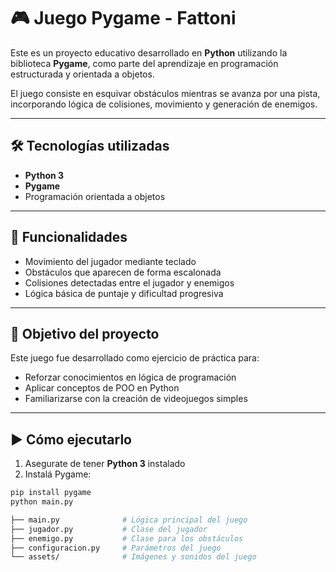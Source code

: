# 🎮 Juego Pygame - Fattoni

Este es un proyecto educativo desarrollado en **Python** utilizando la biblioteca **Pygame**, como parte del aprendizaje en programación estructurada y orientada a objetos.

El juego consiste en esquivar obstáculos mientras se avanza por una pista, incorporando lógica de colisiones, movimiento y generación de enemigos.

---

## 🛠️ Tecnologías utilizadas

- **Python 3**
- **Pygame**
- Programación orientada a objetos

---

## 🚀 Funcionalidades

- Movimiento del jugador mediante teclado
- Obstáculos que aparecen de forma escalonada
- Colisiones detectadas entre el jugador y enemigos
- Lógica básica de puntaje y dificultad progresiva

---

## 🧠 Objetivo del proyecto

Este juego fue desarrollado como ejercicio de práctica para:

- Reforzar conocimientos en lógica de programación
- Aplicar conceptos de POO en Python
- Familiarizarse con la creación de videojuegos simples

---

## ▶️ Cómo ejecutarlo

1. Asegurate de tener **Python 3** instalado  
2. Instalá Pygame:

```bash
pip install pygame
python main.py

├── main.py              # Lógica principal del juego
├── jugador.py           # Clase del jugador
├── enemigo.py           # Clase para los obstáculos
├── configuracion.py     # Parámetros del juego
└── assets/              # Imágenes y sonidos del juego

